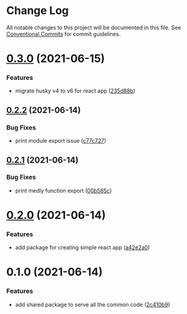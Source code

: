 # Change Log

All notable changes to this project will be documented in this file.
See [Conventional Commits](https://conventionalcommits.org) for commit guidelines.

# [0.3.0](https://github.com/medly/starter/compare/@medly/starter-shared@0.2.2...@medly/starter-shared@0.3.0) (2021-06-15)


### Features

* migrate husky v4 to v6 for react app ([235d88b](https://github.com/medly/starter/commit/235d88b89d2d71d64d349f5135bb5deb025014fa))





## [0.2.2](https://github.com/medly/starter/compare/@medly/starter-shared@0.2.1...@medly/starter-shared@0.2.2) (2021-06-14)


### Bug Fixes

* print module export issue ([c77c727](https://github.com/medly/starter/commit/c77c727878a810e7045803662d220ff666ca0dfb))





## [0.2.1](https://github.com/medly/starter/compare/@medly/starter-shared@0.2.0...@medly/starter-shared@0.2.1) (2021-06-14)


### Bug Fixes

* print medly function export ([00b565c](https://github.com/medly/starter/commit/00b565cecde77535bee68e275d4ebaf693b33494))





# [0.2.0](https://github.com/medly/starter/compare/@medly/starter-shared@0.1.0...@medly/starter-shared@0.2.0) (2021-06-14)


### Features

* add package for creating simple react app ([a42e2a0](https://github.com/medly/starter/commit/a42e2a07a81ebb0f57618022ef915034b08f0a73))





# 0.1.0 (2021-06-14)


### Features

* add shared package to serve all the common code ([2c410b9](https://github.com/medly/starter/commit/2c410b9cb07e4c51b16d26fbf407fac662651f2c))
